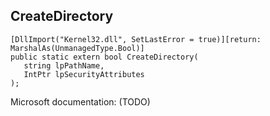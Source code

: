 ## CreateDirectory

```
[DllImport("Kernel32.dll", SetLastError = true)][return: MarshalAs(UnmanagedType.Bool)]
public static extern bool CreateDirectory(
   string lpPathName,
   IntPtr lpSecurityAttributes
);
```

Microsoft documentation: (TODO)
